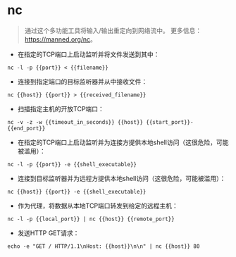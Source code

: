 # nc

> 通过这个多功能工具将输入/输出重定向到网络流中。
> 更多信息：<https://manned.org/nc>。

- 在指定的TCP端口上启动监听并将文件发送到其中：

`nc -l -p {{port}} < {{filename}}`

- 连接到指定端口的目标监听器并从中接收文件：

`nc {{host}} {{port}} > {{received_filename}}`

- 扫描指定主机的开放TCP端口：

`nc -v -z -w {{timeout_in_seconds}} {{host}} {{start_port}}-{{end_port}}`

- 在指定的TCP端口上启动监听并为连接方提供本地shell访问（这很危险，可能被滥用）：

`nc -l -p {{port}} -e {{shell_executable}}`

- 连接到目标监听器并为远程方提供本地shell访问（这很危险，可能被滥用）：

`nc {{host}} {{port}} -e {{shell_executable}}`

- 作为代理，将数据从本地TCP端口转发到给定的远程主机：

`nc -l -p {{local_port}} | nc {{host}} {{remote_port}}`

- 发送HTTP GET请求：

`echo -e "GET / HTTP/1.1\nHost: {{host}}\n\n" | nc {{host}} 80`